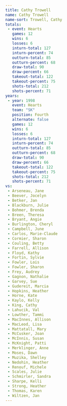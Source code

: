 ```yaml
---
title: Cathy Trowell
name: Cathy Trowell
name-sort: Trowell, Cathy
totals:
 - event: Hearts
   games: 12
   wins: 6
   losses: 6
   inturn-total: 127
   inturn-percent: 74
   outturn-total: 85
   outturn-percent: 68
   draw-total: 90
   draw-percent: 66
   takeout-total: 122
   takeout-percent: 75
   shots-total: 212
   shots-percent: 71
years:
 - year: 1998
   event: Hearts
   team: "SK"
   position: Fourth
   alternate: false
   games: 12
   wins: 6
   losses: 6
   inturn-total: 127
   inturn-percent: 74
   outturn-total: 85
   outturn-percent: 68
   draw-total: 90
   draw-percent: 66
   takeout-total: 122
   takeout-percent: 75
   shots-total: 212
   shots-percent: 71
vs:
 - Arseneau, Jane
 - Beever, Jocelyn
 - Betker, Jan
 - Blackburn, Julie
 - Bohmer, Brenda
 - Breen, Theresa
 - Bryant, Angie
 - Burlington, Cheryl
 - Campbell, June
 - Carlos, Marie-Claude
 - Cormier, Sharon
 - Couling, Betty
 - Farrell, Allison
 - Floyd, Kathy
 - Fortin, Sylvie
 - Fowler, Lois
 - Fowler, Sharon
 - Frey, Audrey
 - Gagnon, Nathalie
 - Garvey, Sue
 - Gudereit, Marcia
 - Hopkins, Heather
 - Horne, Kate
 - Kaylo, Kelly
 - King, Cathy
 - Lahucik, Val
 - Lowther, Tammi
 - MacInnes, Allison
 - MacLeod, Lisa
 - Mattatall, Mary
 - McCusker, Joan
 - McInnis, Susan
 - McKnight, Patti
 - Merklinger, Anne
 - Moses, Dawn
 - Muzika, Shelley
 - Nedohin, Heather
 - Renouf, Michele
 - Scales, Julie
 - Schmirler, Sandra
 - Sharpe, Kelli
 - Strong, Heather
 - Thomas, Karen
 - Wiltzen, Jan
---
```

